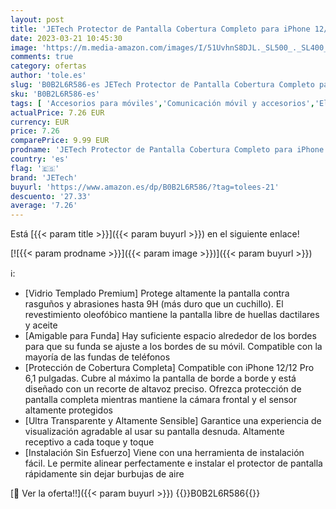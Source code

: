 ```yaml
---
layout: post
title: 'JETech Protector de Pantalla Cobertura Completo para iPhone 12/12 Pro 6 1 Pulgadas  Cristal Vidrio Templado  con Marco de Instalación Fácil  Amigable para Funda  HD Transparente  3 Unidades'
date: 2023-03-21 10:45:30
image: 'https://m.media-amazon.com/images/I/51UvhnS8DJL._SL500_._SL400_.jpg'
comments: true
category: ofertas
author: 'tole.es'
slug: 'B0B2L6R586-es JETech Protector de Pantalla Cobertura Completo para...'
sku: 'B0B2L6R586-es'
tags: [ 'Accesorios para móviles','Comunicación móvil y accesorios','Electrónica','Mantenimiento, cuidado y reparaciones de teléfonos móviles','Protectores de pantalla para móviles','iphone','jetech','🇪🇸', ]
actualPrice: 7.26 EUR
currency: EUR
price: 7.26
comparePrice: 9.99 EUR
prodname: 'JETech Protector de Pantalla Cobertura Completo para iPhone 12/12 Pro 6 1 Pulgadas  Cristal Vidrio Templado  con Marco de Instalación Fácil  Amigable para Funda  HD Transparente  3 Unidades'
country: 'es'
flag: '🇪🇸'
brand: 'JETech'
buyurl: 'https://www.amazon.es/dp/B0B2L6R586/?tag=tolees-21'
descuento: '27.33'
average: '7.26'
---
```


Está [{{< param title >}}]({{< param buyurl >}}) en el siguiente enlace!

[![{{< param prodname >}}]({{< param image >}})]({{< param buyurl >}})

ℹ️:

- [Vidrio Templado Premium] Protege altamente la pantalla contra rasguños y abrasiones hasta 9H (más duro que un cuchillo). El revestimiento oleofóbico mantiene la pantalla libre de huellas dactilares y aceite
- [Amigable para Funda] Hay suficiente espacio alrededor de los bordes para que su funda se ajuste a los bordes de su móvil. Compatible con la mayoría de las fundas de teléfonos
- [Protección de Cobertura Completa] Compatible con iPhone 12/12 Pro 6,1 pulgadas. Cubre al máximo la pantalla de borde a borde y está diseñado con un recorte de altavoz preciso. Ofrezca protección de pantalla completa mientras mantiene la cámara frontal y el sensor altamente protegidos
- [Ultra Transparente y Altamente Sensible] Garantice una experiencia de visualización agradable al usar su pantalla desnuda. Altamente receptivo a cada toque y toque
- [Instalación Sin Esfuerzo] Viene con una herramienta de instalación fácil. Le permite alinear perfectamente e instalar el protector de pantalla rápidamente sin dejar burbujas de aire

[🛒 Ver la oferta!!]({{< param buyurl >}})
{{<world>}}B0B2L6R586{{</world>}}
